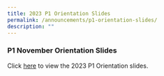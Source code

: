 ```yaml
---
title: 2023 P1 Orientation Slides
permalink: /announcements/p1-orientation-slides/
description: ""
---
```

### P1 November Orientation Slides

Click [here](https://docs.google.com/presentation/d/1iP48TSeY7naqHVis0twZC6n_R08b5XgV/edit?usp=sharing&ouid=113887387658503715328&rtpof=true&sd=true) to view the 2023 P1 Orientation slides.

